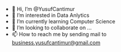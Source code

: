 - 👋 Hi, I’m @YusufCantimur
- 👀 I’m interested in Data Anlytics
- 🌱 I’m currently learning Computer Science
- 💞️ I’m looking to collaborate on ...
- 📫 How to reach me by sending mail to business.yusufcantimur@gmail.com

<!---
YusufCantimur/WelcomeMyPage is a ✨ special ✨ repository because its `README.md` (this file) appears on your GitHub profile.
You can click the Preview link to take a look at your changes.
--->
